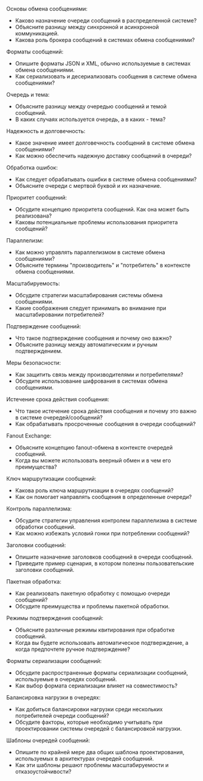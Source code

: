 Основы обмена сообщениями:
- Каково назначение очереди сообщений в распределенной системе?
- Объясните разницу между синхронной и асинхронной коммуникацией.
- Какова роль брокера сообщений в системах обмена сообщениями?

Форматы сообщений:
- Опишите форматы JSON и XML, обычно используемые в системах обмена сообщениями.
- Как сериализовать и десериализовать сообщения в системе обмена сообщениями?

Очередь и тема:
- Объясните разницу между очередью сообщений и темой сообщений.
- В каких случаях используется очередь, а в каких - тема?

Надежность и долговечность:
- Какое значение имеет долговечность сообщений в системе обмена сообщениями?
- Как можно обеспечить надежную доставку сообщений в очереди?

Обработка ошибок:
- Как следует обрабатывать ошибки в системе обмена сообщениями?
- Объясните очереди с мертвой буквой и их назначение.

Приоритет сообщений:
- Обсудите концепцию приоритета сообщений. Как она может быть реализована?
- Каковы потенциальные проблемы использования приоритета сообщений?

Параллелизм:
- Как можно управлять параллелизмом в системе обмена сообщениями?
- Объясните термины "производитель" и "потребитель" в контексте обмена сообщениями.

Масштабируемость:
- Обсудите стратегии масштабирования системы обмена сообщениями.
- Какие соображения следует принимать во внимание при масштабировании потребителей?

Подтверждение сообщений:
- Что такое подтверждение сообщения и почему оно важно?
- Объясните разницу между автоматическим и ручным подтверждением.

Меры безопасности:
- Как защитить связь между производителями и потребителями?
- Обсудите использование шифрования в системах обмена сообщениями.

Истечение срока действия сообщения:
- Что такое истечение срока действия сообщения и почему это важно в системе очередей/сообщений?
- Как обрабатывать просроченные сообщения в очереди сообщений?

Fanout Exchange:
- Объясните концепцию fanout-обмена в контексте очередей сообщений.
- Когда вы можете использовать веерный обмен и в чем его преимущества?

Ключ маршрутизации сообщений:
- Какова роль ключа маршрутизации в очередях сообщений?
- Как он помогает направлять сообщения в определенные очереди?

Контроль параллелизма:
- Обсудите стратегии управления контролем параллелизма в системе обработки сообщений.
- Как можно избежать условий гонки при потреблении сообщений?

Заголовки сообщений:
- Опишите назначение заголовков сообщений в очереди сообщений.
- Приведите пример сценария, в котором полезны пользовательские заголовки сообщений.

Пакетная обработка:
- Как реализовать пакетную обработку с помощью очереди сообщений?
- Обсудите преимущества и проблемы пакетной обработки.

Режимы подтверждения сообщений:
- Объясните различные режимы квитирования при обработке сообщений.
- Когда вы будете использовать автоматическое подтверждение, а когда предпочтете ручное подтверждение?

Форматы сериализации сообщений:
- Обсудите распространенные форматы сериализации сообщений, используемые в очередях сообщений.
- Как выбор формата сериализации влияет на совместимость?

Балансировка нагрузки в очередях:
- Как добиться балансировки нагрузки среди нескольких потребителей очереди сообщений?
- Обсудите факторы, которые необходимо учитывать при проектировании системы очередей с балансировкой нагрузки.

Шаблоны очередей сообщений:
- Опишите по крайней мере два общих шаблона проектирования, используемых в архитектурах очередей сообщений.
- Как эти шаблоны решают проблемы масштабируемости и отказоустойчивости?
